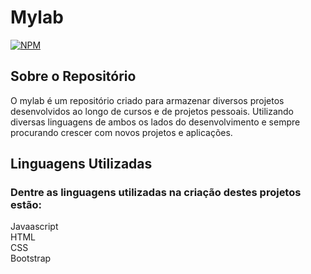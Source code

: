 # Mylab
[![NPM](https://img.shields.io/npm/l/license)](https://github.com/Arthurap52/Mylab/blob/master/LICENSE)

## Sobre o Repositório
O mylab é um repositório criado para armazenar diversos projetos desenvolvidos ao longo de cursos e de projetos pessoais. Utilizando diversas linguagens de ambos os lados do desenvolvimento e sempre procurando crescer com novos projetos e aplicações.

## Linguagens Utilizadas

### Dentre as linguagens utilizadas na criação destes projetos estão:

Javaascript <br>
HTML<br>
CSS<br>
Bootstrap
